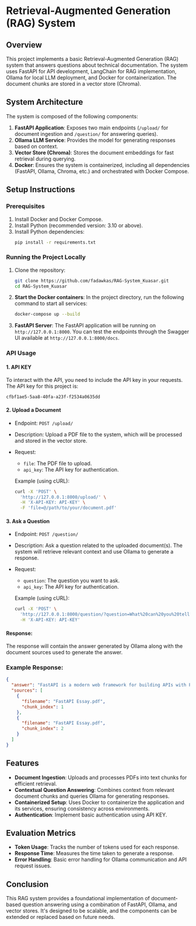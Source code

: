 # Retrieval-Augmented Generation (RAG) System

## Overview

This project implements a basic Retrieval-Augmented Generation (RAG) system that answers questions about technical documentation. The system uses FastAPI for API development, LangChain for RAG implementation, Ollama for local LLM deployment, and Docker for containerization. The document chunks are stored in a vector store (Chroma).

## System Architecture

The system is composed of the following components:

1. **FastAPI Application**: Exposes two main endpoints (`/upload/` for document ingestion and `/question/` for answering queries).
2. **Ollama LLM Service**: Provides the model for generating responses based on context.
3. **Vector Store (Chroma)**: Stores the document embeddings for fast retrieval during querying.
4. **Docker**: Ensures the system is containerized, including all dependencies (FastAPI, Ollama, Chroma, etc.) and orchestrated with Docker Compose.

## Setup Instructions

### Prerequisites

1. Install Docker and Docker Compose.
2. Install Python (recommended version: 3.10 or above).
3. Install Python dependencies:
   ```bash
   pip install -r requirements.txt
   ```

### Running the Project Locally

1. Clone the repository:

   ```bash
   git clone https://github.com/fadawkas/RAG-System_Kuasar.git
   cd RAG-System_Kuasar
   ```

2. **Start the Docker containers**:
   In the project directory, run the following command to start all services:

   ```bash
   docker-compose up --build
   ```

3. **FastAPI Server**: The FastAPI application will be running on `http://127.0.0.1:8000`. You can test the endpoints through the Swagger UI available at `http://127.0.0.1:8000/docs`.

### API Usage

#### 1. **API KEY**

To interact with the API, you need to include the API key in your requests. The API key for this project is:
```
cfbf1ae5-5aa8-40fa-a23f-f2534a0635dd
```

#### 2. **Upload a Document**

- Endpoint: `POST /upload/`
- Description: Upload a PDF file to the system, which will be processed and stored in the vector store.
- Request:

  - `file`: The PDF file to upload.
  - `api_key`: The API key for authentication.

  Example (using cURL):

  ```bash
  curl -X 'POST' \
    'http://127.0.0.1:8000/upload/' \
    -H 'X-API-KEY: API-KEY' \
    -F 'file=@/path/to/your/document.pdf'
  ```

#### 3. **Ask a Question**

- Endpoint: `POST /question/`
- Description: Ask a question related to the uploaded document(s). The system will retrieve relevant context and use Ollama to generate a response.
- Request:

  - `question`: The question you want to ask.
  - `api_key`: The API key for authentication.

  Example (using cURL):

  ```bash
  curl -X 'POST' \
    'http://127.0.0.1:8000/question/?question=What%20can%20you%20tell%20me%20about%20FastAPI' \
    -H 'X-API-KEY: API-KEY'
  ```

#### Response:

The response will contain the answer generated by Ollama along with the document sources used to generate the answer.

### Example Response:

```json
{
  "answer": "FastAPI is a modern web framework for building APIs with Python...",
  "sources": [
    {
      "filename": "FastAPI Essay.pdf",
      "chunk_index": 1
    },
    {
      "filename": "FastAPI Essay.pdf",
      "chunk_index": 2
    }
  ]
}
```

## Features

- **Document Ingestion**: Uploads and processes PDFs into text chunks for efficient retrieval.
- **Contextual Question Answering**: Combines context from relevant document chunks and queries Ollama for generating responses.
- **Containerized Setup**: Uses Docker to containerize the application and its services, ensuring consistency across environments.
- **Authentication**: Implement basic authentication using API KEY.

## Evaluation Metrics

- **Token Usage**: Tracks the number of tokens used for each response.
- **Response Time**: Measures the time taken to generate a response.
- **Error Handling**: Basic error handling for Ollama communication and API request issues.

## Conclusion

This RAG system provides a foundational implementation of document-based question answering using a combination of FastAPI, Ollama, and vector stores. It's designed to be scalable, and the components can be extended or replaced based on future needs.
